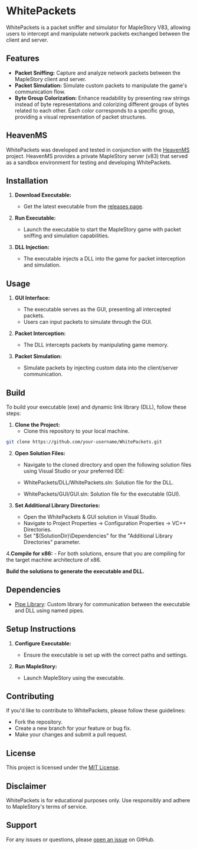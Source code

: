 # WhitePackets

WhitePackets is a packet sniffer and simulator for MapleStory V83, allowing users to intercept and manipulate network packets exchanged between the client and server.

## Features

- **Packet Sniffing:** Capture and analyze network packets between the MapleStory client and server.
- **Packet Simulation:** Simulate custom packets to manipulate the game's communication flow.
- **Byte Group Colorization:** Enhance readability by presenting raw strings instead of byte representations and colorizing different groups of bytes related to each other. Each color corresponds to a specific group, providing a visual representation of packet structures.

## HeavenMS

WhitePackets was developed and tested in conjunction with the [HeavenMS](https://www.google.com/search?q=heavenms&rlz=1C1GCEA_enIL1061IL1061&oq=heavenms&gs_lcrp=EgZjaHJvbWUyBggAEEUYOTINCAEQLhiDARixAxiABDIGCAIQIxgnMgoIAxAuGNQCGIAEMgoIBBAuGNQCGIAEMgYIBRBFGDwyBggGEEUYPTIGCAcQRRg90gEIMzAxM2owajeoAgCwAgA&sourceid=chrome&ie=UTF-8) project. HeavenMS provides a private MapleStory server (v83) that served as a sandbox environment for testing and developing WhitePackets.

## Installation

1. **Download Executable:**
   - Get the latest executable from the [releases page](link-to-releases).

2. **Run Executable:**
   - Launch the executable to start the MapleStory game with packet sniffing and simulation capabilities.

3. **DLL Injection:**
   - The executable injects a DLL into the game for packet interception and simulation.

## Usage

1. **GUI Interface:**
   - The executable serves as the GUI, presenting all intercepted packets.
   - Users can input packets to simulate through the GUI.

2. **Packet Interception:**
   - The DLL intercepts packets by manipulating game memory.

3. **Packet Simulation:**
   - Simulate packets by injecting custom data into the client/server communication.

## Build

To build your executable (exe) and dynamic link library (DLL), follow these steps:

1. **Clone the Project:**
   - Clone this repository to your local machine.

```bash
git clone https://github.com/your-username/WhitePackets.git
```
2. **Open Solution Files:**

   - Navigate to the cloned directory and open the following solution files using Visual Studio or your preferred IDE:

   - WhitePackets/DLL/WhitePackets.sln: Solution file for the DLL.

   - WhitePackets/GUI/GUI.sln: Solution file for the executable (GUI).
3. **Set Additional Library Directories:**
   - Open the WhitePackets & GUI solution in Visual Studio.
   - Navigate to Project Properties -> Configuration Properties -> VC++ Directories.
   - Set "$(SolutionDir)\Dependencies" for the "Additional Library Directories" parameter.

4.**Compile for x86:**
    - For both solutions, ensure that you are compiling for the target machine architecture of x86.

**Build the solutions to generate the executable and DLL.**

## Dependencies

- [Pipe Library](https://github.com/pelegweiss/Pipe): Custom library for communication between the executable and DLL using named pipes.


## Setup Instructions

1. **Configure Executable:**
   - Ensure the executable is set up with the correct paths and settings.

2. **Run MapleStory:**
   - Launch MapleStory using the executable.

## Contributing

If you'd like to contribute to WhitePackets, please follow these guidelines:
- Fork the repository.
- Create a new branch for your feature or bug fix.
- Make your changes and submit a pull request.

## License

This project is licensed under the [MIT License](LICENSE).

## Disclaimer

WhitePackets is for educational purposes only. Use responsibly and adhere to MapleStory's terms of service.

## Support

For any issues or questions, please [open an issue](link-to-issues) on GitHub.
